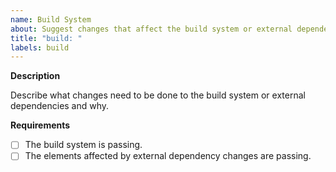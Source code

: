 ```yaml
---
name: Build System
about: Suggest changes that affect the build system or external dependencies.
title: "build: "
labels: build
---
```


**Description**

Describe what changes need to be done to the build system or external dependencies and why.

**Requirements**

- [ ] The build system is passing.
- [ ] The elements affected by external dependency changes are passing.
